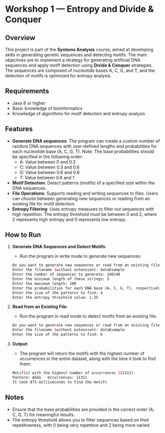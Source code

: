 # Workshop 1 — Entropy and Divide & Conquer

## Overview
This project is part of the **Systems Analysis** course, aimed at developing skills in generating genetic sequences and detecting motifs. The main objectives are to implement a strategy for generating artificial DNA sequences and apply motif detection using **Divide & Conquer** strategies. The sequences are composed of nucleotide bases A, C, G, and T, and the detection of motifs is optimized for entropy analysis.

## Requirements
- Java 8 or higher
- Basic knowledge of bioinformatics
- Knowledge of algorithms for motif detection and entropy analysis

## Features
- **Generate DNA sequences**: The program can create a custom number of random DNA sequences with user-defined lengths and probabilities for each nucleotide base (A, C, G, T). Note: The base probabilities should be specified in the following order:
  - A: Value between 0 and 0.3
  - C: Value between 0.3 and 0.6
  - G: Value between 0.6 and 0.8
  - T: Value between 0.8 and 1
- **Motif Detection**: Detect patterns (motifs) of a specified size within the DNA sequences.
- **File Operations**: Supports reading and writing sequences to files. Users can choose between generating new sequences or reading from an existing file for motif detection.
- **Entropy Filtering**: Uses entropy measures to filter out sequences with high repetition. The entropy threshold must be between 0 and 2, where 2 represents high entropy and 0 represents low entropy.

## How to Run

1. **Generate DNA Sequences and Detect Motifs**:
    - Run the program in write mode to generate new sequences:
    ```bash
    Do you want to generate new sequences or read from an existing file? (write (w)/read (r)): w
    Enter the filename (without extension): dataExample
    Enter the number of sequences to generate: 240240
    Enter the minimum length of these strings: 5
    Enter the maximum length: 100
    Enter the probabilities for each DNA base (A, C, G, T), respectively: 0.25 0.50 0.75 1.00
    Enter the size of the patterns to find: 4
    Enter the entropy threshold value: 1.25
    ```

2. **Read from an Existing File**:
    - Run the program in read mode to detect motifs from an existing file:
    ```bash
    Do you want to generate new sequences or read from an existing file? (write (w)/read (r)): r
    Enter the filename (without extension): dataExample
    Enter the size of the patterns to find: 6
    ```

3. **Output**:
   - The program will return the motifs with the highest number of occurrences in the entire dataset, along with the time it took to find them:
   ```bash
   Motif(s) with the highest number of occurrences (11311):
   Pattern: AGGG - Occurrences: 11311
   It took 873 milliseconds to find the motifs
   ```

## Notes
- Ensure that the base probabilities are provided in the correct order (A, C, G, T) for meaningful results.
- The entropy threshold allows you to filter sequences based on their repetitiveness, with 0 being very repetitive and 2 being more varied.
